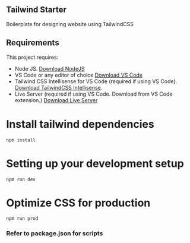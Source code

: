 ## Tailwind Starter
Boilerplate for designing website using TailwindCSS


## Requirements

This project requires:
 - Node JS. [Download NodeJS](https://nodejs.org)
 - VS Code or any editor of choice [Download VS Code](https://code.visualstudio.com)
 - Tailwind CSS Intellisense for VS Code (required if using VS Code). [Download TailwindCSS Intellisense](https://marketplace.visualstudio.com/items?itemName=bradlc.vscode-tailwindcss).
 - Live Server (required if using VS Code. Download from VS Code extension.)  [Download Live Server](https://marketplace.visualstudio.com/items?itemName=ritwickdey.LiveServer)

# Install tailwind dependencies
```shell
npm install
```

# Setting up your development setup
```shell
npm run dev
```

# Optimize CSS for production
```shell
npm run prod
```

### Refer to package.json for scripts


